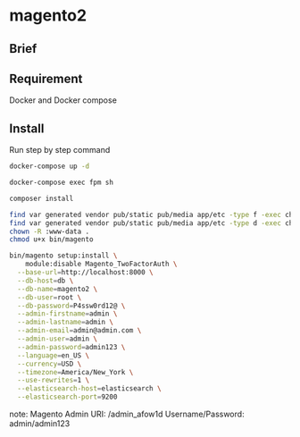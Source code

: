 # magento2

## Brief
## Requirement
Docker and Docker compose
## Install
Run step by step command
```bash
docker-compose up -d

docker-compose exec fpm sh

composer install

find var generated vendor pub/static pub/media app/etc -type f -exec chmod g+w {} +
find var generated vendor pub/static pub/media app/etc -type d -exec chmod g+ws {} +
chown -R :www-data .
chmod u+x bin/magento

bin/magento setup:install \
    module:disable Magento_TwoFactorAuth \
  --base-url=http://localhost:8000 \
  --db-host=db \
  --db-name=magento2 \
  --db-user=root \
  --db-password=P4ssw0rd12@ \
  --admin-firstname=admin \
  --admin-lastname=admin \
  --admin-email=admin@admin.com \
  --admin-user=admin \
  --admin-password=admin123 \
  --language=en_US \
  --currency=USD \
  --timezone=America/New_York \
  --use-rewrites=1 \
  --elasticsearch-host=elasticsearch \
  --elasticsearch-port=9200
```
note: 
Magento Admin URI: /admin_afow1d 
Username/Password: admin/admin123 
